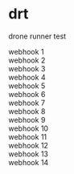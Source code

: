# drt
drone runner test

webhook 1  
webhook 2  
webhook 3  
webhook 4  
webhook 5   
webhook 6   
webhook 7   
webhook 8   
webhook 9   
webhook 10   
webhook 11  
webhook 12  
webhook 13  
webhook 14  
